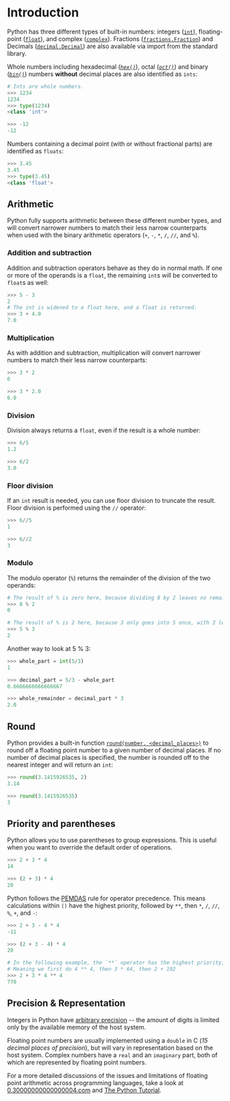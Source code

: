 # Introduction

Python has three different types of built-in numbers: integers ([`int`][int]), floating-point ([`float`][float]), and complex ([`complex`][complex]).
Fractions ([`fractions.Fraction`][fractions]) and Decimals ([`decimal.Decimal`][decimals]) are also available via import from the standard library.

Whole numbers including hexadecimal ([_`hex()`_][hex]), octal ([_`oct()`_][oct]) and binary ([_`bin()`_][bin]) numbers **without** decimal places are also identified as `ints`:

```python
# Ints are whole numbers.
>>> 1234
1234
>>> type(1234)
<class 'int'>

>>> -12
-12
```

Numbers containing a decimal point (with or without fractional parts) are identified as `floats`:

```python
>>> 3.45
3.45
>>> type(3.45)
<class 'float'>
```

## Arithmetic

Python fully supports arithmetic between these different number types, and will convert narrower numbers to match their less narrow counterparts when used with the binary arithmetic operators (`+`, `-`, `*`, `/`, `//`, and `%`).


### Addition and subtraction

Addition and subtraction operators behave as they do in normal math.
If one or more of the operands is a `float`, the remaining `int`s will be converted to `float`s as well:

```python
>>> 5 - 3
2
# The int is widened to a float here, and a float is returned.
>>> 3 + 4.0
7.0
```

### Multiplication

As with addition and subtraction, multiplication will convert narrower numbers to match their less narrow counterparts:

```python
>>> 3 * 2
6

>>> 3 * 2.0
6.0
```

### Division

Division always returns a `float`, even if the result is a whole number:

```python
>>> 6/5
1.2

>>> 6/2
3.0
```

### Floor division

If an `int` result is needed, you can use floor division to truncate the result.
Floor division is performed using the `//` operator:

```python
>>> 6//5
1

>>> 6//2
3
```

### Modulo

The modulo operator (`%`) returns the remainder of the division of the two operands:

```python
# The result of % is zero here, because dividing 8 by 2 leaves no remainder
>>> 8 % 2
0

# The result of % is 2 here, because 3 only goes into 5 once, with 2 left over
>>> 5 % 3
2
```

Another way to look at 5 % 3:


```python
>>> whole_part = int(5/3)
1

>>> decimal_part = 5/3 - whole_part
0.6666666666666667

>>> whole_remainder = decimal_part * 3
2.0
```

## Round

Python provides a built-in function [`round(number, <decimal_places>)`][round] to round off a floating point number to a given number of decimal places.
If no number of decimal places is specified, the number is rounded off to the nearest integer and will return an `int`:

```python
>>> round(3.1415926535, 2)
3.14

>>> round(3.1415926535)
3
```

## Priority and parentheses

Python allows you to use parentheses to group expressions.
This is useful when you want to override the default order of operations.

```python
>>> 2 + 3 * 4
14

>>> (2 + 3) * 4
20
```

Python follows the [PEMDAS][pemdas] rule for operator precedence.
This means calculations within `()` have the highest priority, followed by `**`, then `*`, `/`, `//`, `%`, `+`, and `-`:

```python
>>> 2 + 3 - 4 * 4
-11

>>> (2 + 3 - 4) * 4
20

# In the following example, the `**` operator has the highest priority, then `*`, then `+`
# Meaning we first do 4 ** 4, then 3 * 64, then 2 + 192
>>> 2 + 3 * 4 ** 4
770
```
[arbitrary-precision]: https://en.wikipedia.org/wiki/Arbitrary-precision_arithmetic

## Precision & Representation

Integers in Python have [arbitrary precision][arbitrary-precision] -- the amount of digits is limited only by the available memory of the host system.

Floating point numbers are usually implemented using a `double` in C (_15 decimal places of precision_), but will vary in representation based on the host system.
Complex numbers have a `real` and an `imaginary` part, both of which are represented by floating point numbers.

For a more detailed discussions of the issues and limitations of floating point arithmetic across programming languages, take a look at [0.30000000000000004.com][0.30000000000000004.com] and [The Python Tutorial][floating point math].

[0.30000000000000004.com]: https://0.30000000000000004.com/
[bin]: https://docs.python.org/3/library/functions.html#bin
[complex]: https://docs.python.org/3/library/functions.html#complex
[decimals]: https://docs.python.org/3/library/decimal.html#module-decimal
[float]: https://docs.python.org/3/library/functions.html#float
[floating point math]: https://docs.python.org/3.9/tutorial/floatingpoint.html
[fractions]: https://docs.python.org/3/library/fractions.html
[hex]: https://docs.python.org/3/library/functions.html#hex
[int]: https://docs.python.org/3/library/functions.html#int
[oct]: https://docs.python.org/3/library/functions.html#oct
[pemdas]: https://mathworld.wolfram.com/PEMDAS.html
[round]: https://docs.python.org/3/library/functions.html#round
